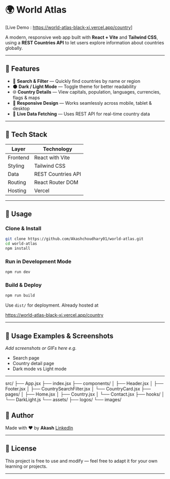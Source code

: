 
# 🌍 World Atlas

[Live Demo :  https://world-atlas-black-xi.vercel.app/country]

A modern, responsive web app built with **React + Vite** and **Tailwind CSS**, using a **REST Countries API** to let users explore information about countries globally.

---

## 🚀 Features

- 🔎 **Search & Filter** — Quickly find countries by name or region  
- 🌑 **Dark / Light Mode** — Toggle theme for better readability  
- 🌐 **Country Details** — View capitals, population, languages, currencies, flags & maps  
- 📱 **Responsive Design** — Works seamlessly across mobile, tablet & desktop  
- 🔄 **Live Data Fetching** — Uses REST API for real-time country data  

---

## 🧱 Tech Stack

| Layer | Technology |
|-------|------------|
| Frontend | React with Vite |
| Styling | Tailwind CSS |
| Data | REST Countries API |
| Routing | React Router DOM |
| Hosting | Vercel |

---

## 📝 Usage

### Clone & Install

```bash
git clone https://github.com/Akashchoudhary01/world-atlas.git
cd world-atlas
npm install
````

### Run in Development Mode

```bash
npm run dev
```


### Build & Deploy

```bash
npm run build
```

Use `dist/` for deployment. Already hosted at 

https://world-atlas-black-xi.vercel.app/country

---

## 🎨 Usage Examples & Screenshots

*Add screenshots or GIFs here*
*e.g.*

* Search page
* Country detail page
* Dark mode vs Light mode

---

src/
├── App.jsx
├── index.jsx
├── components/
│   ├── Header.jsx
│   ├── Footer.jsx
│   ├── CountrySearchFilter.jsx
│   └── CountryCard.jsx
├── pages/
│   ├── Home.jsx
│   ├── Country.jsx
│   └── Contact.jsx
├── hooks/
│   └── DarkLight.js
└── assets/
    ├── logos/
    └── images/

## 👤 Author

Made with ❤️ by **Akash**
[LinkedIn](https://www.linkedin.com/in/akashchoudhary007/)

---

## 📄 License

This project is free to use and modify — feel free to adapt it for your own learning or projects.

---
